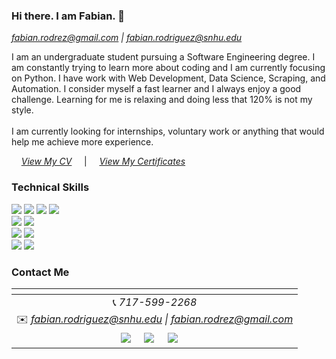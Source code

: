 ### Hi there. I am Fabian. 👋
*fabian.rodrez@gmail.com \| fabian.rodriguez@snhu.edu*


I am an undergraduate student pursuing a Software Engineering degree. I am constantly trying to learn more about coding and I am currently focusing on Python. I have work with Web Development, Data Science, Scraping, and Automation. I consider myself a fast learner and I always enjoy a good challenge. Learning for me is relaxing and doing less that 120% is not my style.
<br /><br />
I am currently looking for internships, voluntary work or anything that would help me achieve more experience.

&nbsp; &nbsp; *[View My CV](https://drive.google.com/file/d/1Rgy-jxUbHFWUUW9Z5ntMvxX60GELWgnX/view)*
&nbsp; &nbsp; |  &nbsp; &nbsp; *[View My Certificates](https://github.com/rodrez/rodrez/tree/master/certificates)*
<br />



### Technical Skills

<img src = "https://img.shields.io/badge/-HTML5-E34F26?style=flat&logo=html5&logoColor=white"> <img src = "https://img.shields.io/badge/-CSS3-1572B6?style=flat&logo=css3&logoColor=white"> <img src="https://img.shields.io/badge/-Bootstrap-563D7C?style=flat&logo=bootstrap&logoColor=white"> <img src="https://img.shields.io/badge/-JavaScript-black?style=flat&logo=javascript&logoColor=eed718"> <br />
<img src="https://img.shields.io/badge/-django-black?style=flat&logo=django"> <img src="https://img.shields.io/badge/-Flask-0d7963?style=flat&logo=flask&logoColor=white"> <br/>
<img src="https://img.shields.io/badge/-Java 8-06305b?style=flat&logo=java&logoColor=white"> <img src="https://img.shields.io/badge/-Python%203-black?style=flat&logo=python&logoColor=white"> <br />
<img src="https://img.shields.io/badge/-Problem%20Solving-ffa804?style=flat"> <img src="https://img.shields.io/badge/-Database%20Management-4d008f?style=flat"> <br />


### Contact Me
|  <a href="https://github.com/rkasale28"></a> |
|:---------------------------------------------------------------------------------------------------------------------------------------: |
|📞 *717-599-2268*|
|✉️ *fabian.rodriguez@snhu.edu \| fabian.rodrez@gmail.com*|
|<a href="https://www.rodrez.com/"><img src="https://img.shields.io/badge/website-%230077B5.svg?&style=for-the-badge&logo=django&logoColor=white&color=4d008f" ></a> &nbsp; &nbsp; <a href="https://www.linkedin.com/in/f-rodrez/"><img src="https://img.shields.io/badge/linkedin-%230077B5.svg?&style=for-the-badge&logo=linkedin&logoColor=white"></a> &nbsp; &nbsp; <a href="https://github.com/rodrez"><img src="https://img.shields.io/badge/github-%23E4405F.svg?&style=for-the-badge&logo=github&color=black&logoColor=white"></a> &nbsp; &nbsp;|
</p>
